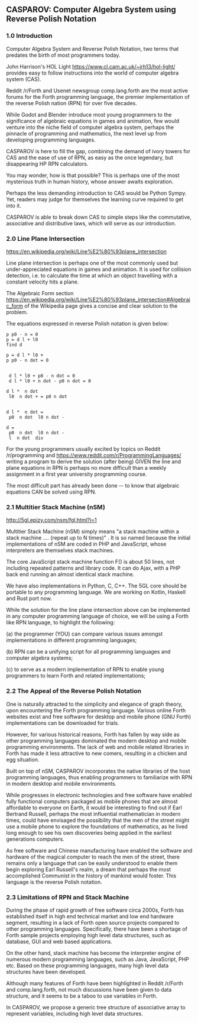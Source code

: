 ## CASPAROV: Computer Algebra System using Reverse Polish Notation

### 1.0 Introduction

Computer Algebra System and Reverse Polish Notation, two terms that predates the birth of most programmers today.

John Harrison's HOL Light https://www.cl.cam.ac.uk/~jrh13/hol-light/ provides easy to follow instructions into the world of computer algebra system (CAS).

Reddit /r/Forth and Usenet newsgroup comp.lang.forth are the most active forums for the Forth programming language, the premier implementation of the reverse Polish nation (RPN) for over five decades. 

While Godot and Blender introduce most young programmers to the significance of algebraic equations in games and animation, few would venture into the niche field of computer algebra system, perhaps the pinnacle of programming and mathematics, the next level up from developing programming languages.

CASPAROV is here to fill the gap, combining the demand of ivory towers for CAS and the ease of use of RPN, as easy as the once legendary, but disappearing HP RPN calculators.

You may wonder, how is that possible? This is perhaps one of the most mysterious truth in human history, whose answer awaits exploration.

Perhaps the less demanding introduction to CAS would be Python Sympy. Yet, readers may judge for themselves the learning curve required to get into it.

CASPAROV is able to break down CAS to simple steps like the commutative, associative and distributive laws, which will serve as our introduction.



### 2.0 Line Plane Intersection

https://en.wikipedia.org/wiki/Line%E2%80%93plane_intersection

Line plane intersection is perhaps one of the most commonly used but under-appreciated equations in games and animation. It is used for collision detection, i.e. to calculate the time at which an object travelliing with a constant velocity hits a plane.

The Algebraic Form section https://en.wikipedia.org/wiki/Line%E2%80%93plane_intersection#Algebraic_form of the Wikipedia page gives a concise and clear solution to the problem.

The equations expressed in reverse Polish notation is given below:

```
p p0 - n = 0
p = d l + l0
find d

p = d l * l0 +
p p0 - n dot = 0


 d l * l0 + p0 - n dot = 0
 d l * l0 + n dot - p0 n dot = 0

d l *  n dot
 l0  n dot + = p0 n dot


d l *  n dot =
 p0  n dot  l0 n dot -

d =
 p0  n dot  l0 n dot -
 l  n dot  div
 ```

For the young programmers usually excited by topics on Reddit /r/programming and https://www.reddit.com/r/ProgrammingLanguages/ writing a program to derive the solution (after being) GIVEN the line and plane equations in RPN is perhaps no more difficult than a weekly assignment in a first year university programming course.

The most difficult part has already been done -- to know that algebraic equations CAN be solved using RPN.



### 2.1 Multitier Stack Machine (nSM)

http://5gl.epizy.com/nsm/fgl.html?i=1

Multitier Stack Machine (nSM) simply means "a stack machine within a stack machine .... (repeat up to N times)" . It is so named because the initial implementations of nSM are coded in PHP and JavaScript, whose interpreters are themselves stack machines.

The core JavaScript stack machine function F() is about 50 lines, not including repeated patterns and library code. It can do Ajax, with a PHP back end running an almost identical stack machine.

We have also implementations in Python, C, C++. The 5GL core should be portable to any programming language. We are working on Kotlin,  Haskell and Rust port now.

While the solution for the line plane intersection above can be implemented in any computer programming language of choice, we will be using a Forth like RPN language, to highlight the following:

(a) the programmer (YOU) can compare various issues amongst implementations in different programming languages;

(b) RPN can be a unifying script for all programming languages and computer algebra systems;

(c) to serve as a modern implementation of RPN to enable young programmers to learn Forth and related implementations;

### 2.2 The Appeal of the Reverse Polish Notation

One is naturally attracted to the simplicity and elegance of graph theory, upon encountering the Forth programming language. Various online Forth websites exist and free software for desktop and mobile phone (GNU Forth) implementations can be downloaded for trials.

However, for various historical reasons, Forth has fallen by way side as other programming languages dominated the modern desktop and mobile programming environments. The lack of web and mobile related libraries in Forth has made it less attractive to new comers, resulting in a chicken and egg situation.

Built on top of nSM, CASPAROV incorporates the native libraries of the host programming languages, thus enabling programmers to familiarize with RPN in modern desktop and mobile environments.

While progresses in electronic technologies and free software have enabled fully functional computers packaged as mobile phones that are almost affordable to everyone on Earth, it would be interesting to find out if Earl Bertrand Russell, perhaps the most influential mathematician in modern times, could have envisaged the possibility that the men of the street might use a mobile phone to explore the foundations of mathematics, as he lived long enough to see his own discoveries being applied in the earliest generations computers. 

As free software and Chinese manufacturing have enabled the software and hardware of the magical computer to reach the men of the street, there remains only a language that can be easily understood to enable them begin exploring Earl Russell's realm, a dream that perhaps the most accomplished Communist in the history of mankind would foster. This language is the reverse Polish notation.

### 2.3 Limitations of RPN and Stack Machine

During the phase of rapid growth of free software circa 2000s, Forth has established itself in high end technical market and low end hardware segment, resulting in a lack of Forth open source projects compared to other programming languages. Specifically, there have been a shortage of Forth sample projects employing high level data structures, such as database, GUI and web based applications. 

On the other hand, stack machine has become the interpreter engine of numerous modern programming languages, such as Java, JavaScript, PHP etc. Based on these programming languages, many high level data structures have been developed. 

Although many features of Forth have been highlighted in Reddit /r/Forth and comp.lang.forth, not much discussions have been given to data structure, and it seems to be a taboo to use variables in Forth. 

In CASPAROV, we propose a generic tree structure of associative array to represent variables, including high level data structures. 
